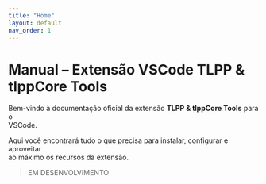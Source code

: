 ```yaml
---
title: "Home"
layout: default
nav_order: 1
---
```


# Manual – Extensão VSCode TLPP & tlppCore Tools

Bem-vindo à documentação oficial da extensão **TLPP & tlppCore Tools** para o  
VSCode.

Aqui você encontrará tudo o que precisa para instalar, configurar e  aproveitar  
ao máximo os recursos da extensão.

> EM DESENVOLVIMENTO
